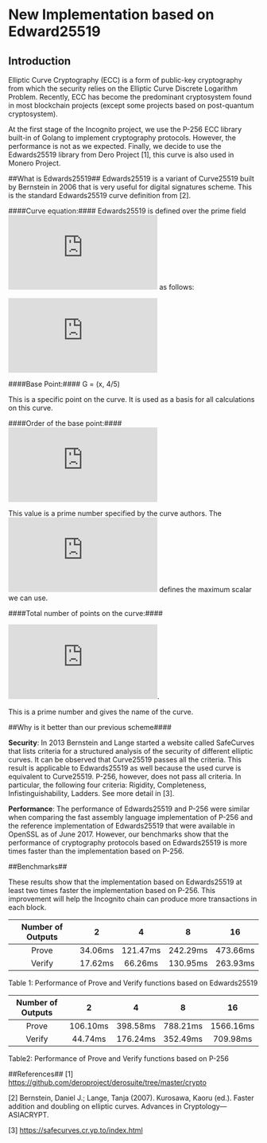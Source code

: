 # New Implementation based on Edward25519 

## Introduction
Elliptic Curve Cryptography (ECC) is a form of public-key cryptography from which the security relies on the Elliptic Curve Discrete Logarithm Problem.  Recently, ECC has become the predominant cryptosystem found in most blockchain projects (except some projects based on post-quantum cryptosystem).

At the first stage of the Incognito project, we use the P-256 ECC library built-in of Golang to implement cryptography protocols. However, the performance is not as we expected. Finally, we decide to use the Edwards25519 library from Dero Project [1], this curve is also used in Monero Project. 

##What is Edwards25519##
Edwards25519 is a variant of Curve25519 built by Bernstein in 2006 that is very useful for digital signatures scheme. This is the standard Edwards25519 curve definition from [2]. 

####Curve equation:#### 
Edwards25519 is defined over the prime field ![equation](https://latex.codecogs.com/gif.latex?F_%7B2%5E%7B255%7D%20-19%7D) as follows:

![equation](https://latex.codecogs.com/gif.latex?-x%5E2%20&plus;%20y%5E2%20%3D%201%20-%20%5Cfrac%7B121665%7D%7B121666%7D%20x%5E2y%5E2)

####Base Point:####
G = (x, 4/5) 

This is a specific point on the curve. It is used as a basis for all calculations on this curve. 

####Order of the base point:#### 
![equation](https://latex.codecogs.com/gif.latex?l%20%3D%202%5E%7B252%7D%20&plus;%2027742317777372353535851937790883648493)

This value is a prime number specified by the curve authors. The ![equation](https://latex.codecogs.com/gif.latex?l) defines the maximum scalar we can use.  

####Total number of points on the curve:####
 
![equation](https://latex.codecogs.com/gif.latex?q%20%3D%202%5E%7B255%20%7D-%2019). 

This is a prime number and gives the name of the curve.

##Why is it better than our previous scheme####

**Security**: In 2013 Bernstein and Lange started a website called SafeCurves that lists criteria for a structured analysis of the security of different elliptic curves. It can be observed that Curve25519 passes all the criteria. This result is applicable to Edwards25519 as well because the used curve is equivalent to Curve25519. P-256, however, does not pass all criteria. In particular, the following four criteria: Rigidity, Completeness, Infistinguishability, Ladders. See more detail in [3].

**Performance**: The performance of Edwards25519 and P-256 were similar when comparing the fast assembly language implementation of P-256 and the reference implementation of Edwards25519 that were available in OpenSSL as of June 2017. However, our benchmarks show that the performance of cryptography protocols based on Edwards25519 is more times faster than the implementation based on P-256.

##Benchmarks##

These results show that the implementation based on Edwards25519 at least two times faster the implementation based on P-256. This improvement will help the Incognito chain can produce more transactions in each block. 

| Number of Outputs | 2       | 4        | 8        | 16       |
|:-----------------:|:-------:|:--------:|:--------:|:--------:|
| Prove             | 34.06ms | 121.47ms | 242.29ms | 473.66ms |
| Verify            | 17.62ms | 66.26ms  | 130.95ms | 263.93ms |
Table 1: Performance of Prove and Verify functions based on Edwards25519


| Number of Outputs | 2        | 4        | 8        | 16       |
|:-----------------:|:--------:|:--------:|:--------:|:--------:|
| Prove             | 106.10ms | 398.58ms | 788.21ms | 1566.16ms |
| Verify            | 44.74ms  | 176.24ms  | 352.49ms | 709.98ms |
Table2: Performance of Prove and Verify functions based on P-256 


##References##
[1] https://github.com/deroproject/derosuite/tree/master/crypto

[2] Bernstein, Daniel J.; Lange, Tanja (2007). Kurosawa, Kaoru (ed.). Faster addition and doubling on elliptic curves. Advances in Cryptology—ASIACRYPT.
 
[3] https://safecurves.cr.yp.to/index.html


